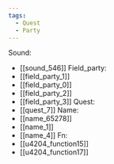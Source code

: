 ```yaml
---
tags:
  - Quest
  - Party
---
```

Sound:
- [[sound_546]]
Field_party:
- [[field_party_1]]
- [[field_party_0]]
- [[field_party_2]]
- [[field_party_3]]
Quest:
- [[quest_7]]
Name:
- [[name_65278]]
- [[name_1]]
- [[name_4]]
Fn:
- [[u4204_function15]]
- [[u4204_function17]]
